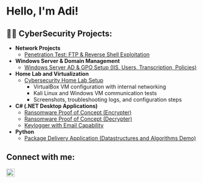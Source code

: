 <h1>Hello, I'm Adi! </h1>

<h2>👨‍💻 CyberSecurity Projects:</h2>

- <b>Network Projects</b>
  - [Penetration Test: FTP & Reverse Shell Exploitation](https://github.com/Adi-Czobel/ftp-reverse-shell-penetration)
- <b>Windows Server & Domain Management</b>
  - [Windows Server AD & GPO Setup (IIS, Users, Transcription, Policies)](https://github.com/Adi-Czobel/-Windows-Server-Domain-Management?tab=readme-ov-file) <b><i></b></i>
- <b>Home Lab and Virtualization</b>
  - [Cybersecurity Home Lab Setup](https://github.com/Adi-Czobel/Cybersecurity-Home-Lab-Setup)
    - VirtualBox VM configuration with internal networking
    - Kali Linux and Windows VM communication tests
    - Screenshots, troubleshooting logs, and configuration steps
- <b>C# (.NET Desktop Applications)</b>
  - [Ransomware Proof of Concept (Encrypter)](https://github.com/joshmadakor1/EncrypterPOC)
  - [Ransomware Proof of Concept (Decrypter)](https://github.com/joshmadakor1/DecrypterPOC)
  - [Keylogger with Email Capability](https://github.com/joshmadakor1/Key-Logger-With-Email)
- <b>Python</b>
  - [Package Delivery Application (Datastructures and Algorithms Demo)](https://github.com/joshmadakor1/Package-Delivery-Pathfinding-Algorithm)

<h2> Connect with me:</h2>
<a href="https://www.linkedin.com/in/adiczobel" target="_blank">
  <img align="left" alt="Adi Czobel | LinkedIn" width="22px" src="https://cdn-icons-png.flaticon.com/512/174/174857.png" />
</a>


